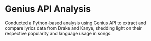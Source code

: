 # Genius API Analysis
Conducted a Python-based analysis using Genius API to extract and compare lyrics data from Drake and Kanye, shedding light on their respective popularity and language usage in songs.
